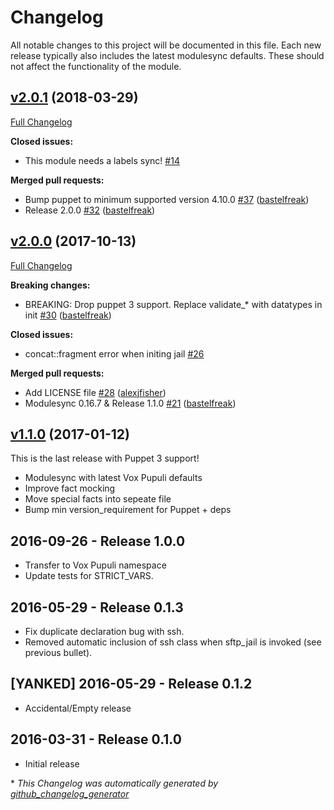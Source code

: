 # Changelog

All notable changes to this project will be documented in this file.
Each new release typically also includes the latest modulesync defaults.
These should not affect the functionality of the module.

## [v2.0.1](https://github.com/voxpupuli/puppet-sftp_jail/tree/v2.0.1) (2018-03-29)

[Full Changelog](https://github.com/voxpupuli/puppet-sftp_jail/compare/v2.0.0...v2.0.1)

**Closed issues:**

- This module needs a labels sync! [\#14](https://github.com/voxpupuli/puppet-sftp_jail/issues/14)

**Merged pull requests:**

- Bump puppet to minimum supported version 4.10.0 [\#37](https://github.com/voxpupuli/puppet-sftp_jail/pull/37) ([bastelfreak](https://github.com/bastelfreak))
- Release 2.0.0 [\#32](https://github.com/voxpupuli/puppet-sftp_jail/pull/32) ([bastelfreak](https://github.com/bastelfreak))

## [v2.0.0](https://github.com/voxpupuli/puppet-sftp_jail/tree/v2.0.0) (2017-10-13)

[Full Changelog](https://github.com/voxpupuli/puppet-sftp_jail/compare/v1.1.0...v2.0.0)

**Breaking changes:**

- BREAKING: Drop puppet 3 support. Replace validate\_\* with datatypes in init [\#30](https://github.com/voxpupuli/puppet-sftp_jail/pull/30) ([bastelfreak](https://github.com/bastelfreak))

**Closed issues:**

- concat::fragment error when initing jail  [\#26](https://github.com/voxpupuli/puppet-sftp_jail/issues/26)

**Merged pull requests:**

- Add LICENSE file [\#28](https://github.com/voxpupuli/puppet-sftp_jail/pull/28) ([alexjfisher](https://github.com/alexjfisher))
- Modulesync 0.16.7 & Release 1.1.0 [\#21](https://github.com/voxpupuli/puppet-sftp_jail/pull/21) ([bastelfreak](https://github.com/bastelfreak))

## [v1.1.0](https://github.com/voxpupuli/puppet-sftp_jail/tree/v1.1.0) (2017-01-12)

This is the last release with Puppet 3 support!
* Modulesync with latest Vox Pupuli defaults
* Improve fact mocking
* Move special facts into sepeate file
* Bump min version_requirement for Puppet + deps

## 2016-09-26 - Release 1.0.0
- Transfer to Vox Pupuli namespace
- Update tests for STRICT_VARS.

## 2016-05-29 - Release 0.1.3
- Fix duplicate declaration bug with ssh.
- Removed automatic inclusion of ssh class when sftp_jail is invoked (see previous bullet).

## [YANKED] 2016-05-29 - Release 0.1.2
- Accidental/Empty release

## 2016-03-31 - Release 0.1.0
- Initial release


\* *This Changelog was automatically generated by [github_changelog_generator](https://github.com/skywinder/Github-Changelog-Generator)*